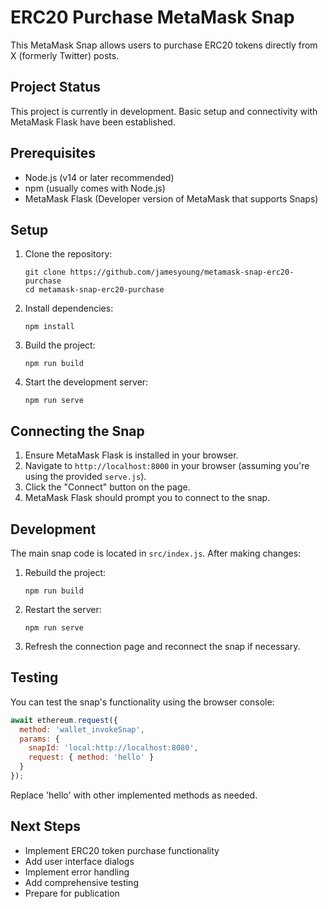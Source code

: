 # ERC20 Purchase MetaMask Snap

This MetaMask Snap allows users to purchase ERC20 tokens directly from X (formerly Twitter) posts.

## Project Status

This project is currently in development. Basic setup and connectivity with MetaMask Flask have been established.

## Prerequisites

- Node.js (v14 or later recommended)
- npm (usually comes with Node.js)
- MetaMask Flask (Developer version of MetaMask that supports Snaps)

## Setup

1. Clone the repository:
   ```
   git clone https://github.com/jamesyoung/metamask-snap-erc20-purchase
   cd metamask-snap-erc20-purchase
   ```

2. Install dependencies:
   ```
   npm install
   ```

3. Build the project:
   ```
   npm run build
   ```

4. Start the development server:
   ```
   npm run serve
   ```

## Connecting the Snap

1. Ensure MetaMask Flask is installed in your browser.
2. Navigate to `http://localhost:8000` in your browser (assuming you're using the provided `serve.js`).
3. Click the "Connect" button on the page.
4. MetaMask Flask should prompt you to connect to the snap.

## Development

The main snap code is located in `src/index.js`. After making changes:

1. Rebuild the project:
   ```
   npm run build
   ```

2. Restart the server:
   ```
   npm run serve
   ```

3. Refresh the connection page and reconnect the snap if necessary.

## Testing

You can test the snap's functionality using the browser console:

```javascript
await ethereum.request({
  method: 'wallet_invokeSnap',
  params: {
    snapId: 'local:http://localhost:8080',
    request: { method: 'hello' }
  }
});
```

Replace 'hello' with other implemented methods as needed.

## Next Steps

- Implement ERC20 token purchase functionality
- Add user interface dialogs
- Implement error handling
- Add comprehensive testing
- Prepare for publication